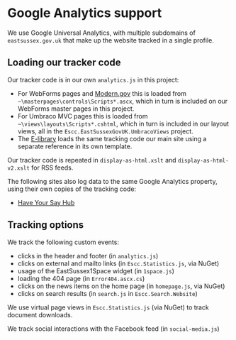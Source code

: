 # Google Analytics support

We use Google Universal Analytics, with multiple subdomains of `eastsussex.gov.uk` that make up the website tracked in a single profile. 

## Loading our tracker code

Our tracker code is in our own `analytics.js` in this project:

- For WebForms pages and [Modern.gov](https://democracy.eastsussex.gov.uk) this is loaded from `~\masterpages\controls\Scripts*.ascx`, which in turn is included on our WebForms master pages in this project.
- For Umbraco MVC pages this is loaded from `~\views\layouts\Scripts*.cshtml`, which in turn is included in our layout views, all in the `Escc.EastSussexGovUK.UmbracoViews` project.
- The [E-library](https://e-library.eastsussex.gov.uk) loads the same tracking code our main site using a separate reference in its own template. 

Our tracker code is repeated in `display-as-html.xslt` and `display-as-html-v2.xslt` for RSS feeds.

The following sites also log data to the same Google Analytics property, using their own copies of the tracking code:

- [Have Your Say Hub](https://consultation.eastsussex.gov.uk/) 

## Tracking options

We track the following custom events:

- clicks in the header and footer (in `analytics.js`)
- clicks on external and mailto links (in `Escc.Statistics.js`, via NuGet)
- usage of the EastSussex1Space widget (in `1space.js`) 
- loading the 404 page (in `Error404.ascx.cs`)
- clicks on the news items on the home page (in `homepage.js`, via NuGet)
- clicks on search results (in `search.js` in `Escc.Search.Website`)

We use virtual page views in `Escc.Statistics.js` (via NuGet) to track document downloads.

We track social interactions with the Facebook feed (in `social-media.js`)
